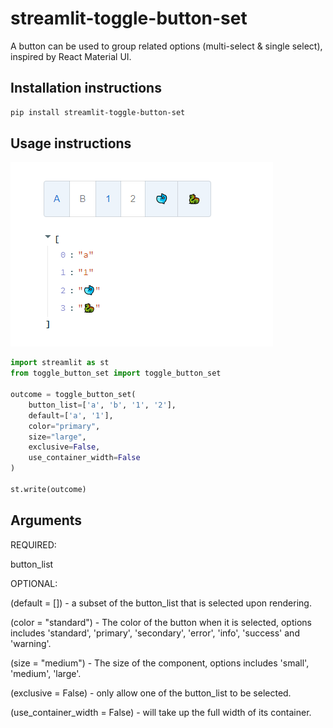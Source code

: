 # streamlit-toggle-button-set

A button can be used to group related options (multi-select & single select), inspired by React Material UI.

## Installation instructions

```sh
pip install streamlit-toggle-button-set
```

## Usage instructions

![alt text](toggle_button_set.PNG)

```python
import streamlit as st
from toggle_button_set import toggle_button_set

outcome = toggle_button_set(
    button_list=['a', 'b', '1', '2'],
    default=['a', '1'],
    color="primary",
    size="large",
    exclusive=False,
    use_container_width=False
)

st.write(outcome)
```

## Arguments

REQUIRED:

button_list

OPTIONAL:

(default = []) - a subset of the button_list that is selected upon rendering.

(color = "standard") - The color of the button when it is selected, options includes 'standard', 'primary', 'secondary', 'error', 'info', 'success' and 'warning'.

(size = "medium") - The size of the component, options includes 'small', 'medium', 'large'.

(exclusive = False) - only allow one of the button_list to be selected.

(use_container_width = False) - will take up the full width of its container.
